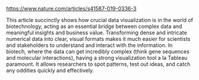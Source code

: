 https://www.nature.com/articles/s41587-019-0336-3

This article succinctly shows how crucial data visualization is in the world of biotechnology, acting as an essential bridge between complex data and meaningful insights
and business value. Transforming dense and intricate numerical data into clear, visual formats makes it much easier for scientists and stakeholders to understand and interact with the 
information. In biotech, where the data can get incredibly complex (think gene sequences and molecular interactions), having a strong visualization tool a la Tableau
paramount. It allows researchers to spot patterns, test out ideas, and catch any oddities quickly and effectively. 
